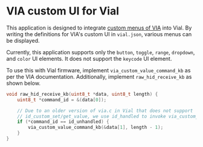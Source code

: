 # VIA custom UI for Vial

This application is designed to integrate [custom menus of VIA](https://www.caniusevia.com/docs/custom_ui) into Vial. By writing the definitions for VIA's custom UI in `vial.json`, various menus can be displayed.

Currently, this application supports only the `button`, `toggle`, `range`, `dropdown`, and `color` UI elements. It does not support the `keycode` UI element.

To use this with Vial firmware, implement `via_custom_value_command_kb` as per the VIA documentation. Additionally, implement `raw_hid_receive_kb` as shown below.

```c
void raw_hid_receive_kb(uint8_t *data, uint8_t length) {
    uint8_t *command_id = &(data[0]);

    // Due to an older version of via.c in Vial that does not support
    // id_custom_set/get_value, we use id_handled to invoke via_custom_value_command_kb.
    if (*command_id == id_unhandled) {
        via_custom_value_command_kb(&data[1], length - 1);
    }
}
```